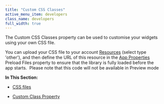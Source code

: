 ```yaml
---
title: "Custom CSS Classes"
active_menu_item: developers
class_name: developers
full_width: true
---
```



The Custom CSS Classes property can be used to customise your widgets using your own CSS file.

You can upload your CSS file to your account [Resources](../../the-console/console-tabs/resources) (select type 'other'), and then define the URL of this resource in the [App Properties](../../widget-properties-events/app-properties) Preload Files property to ensure that the library is fully loaded before the app starts.  Please note that this code will not be available in Preview mode

**In This Section:**

 - [CSS files](custom-css-classes/css-files)

 - [Custom Class Property](custom-css-classes/custom-class)

